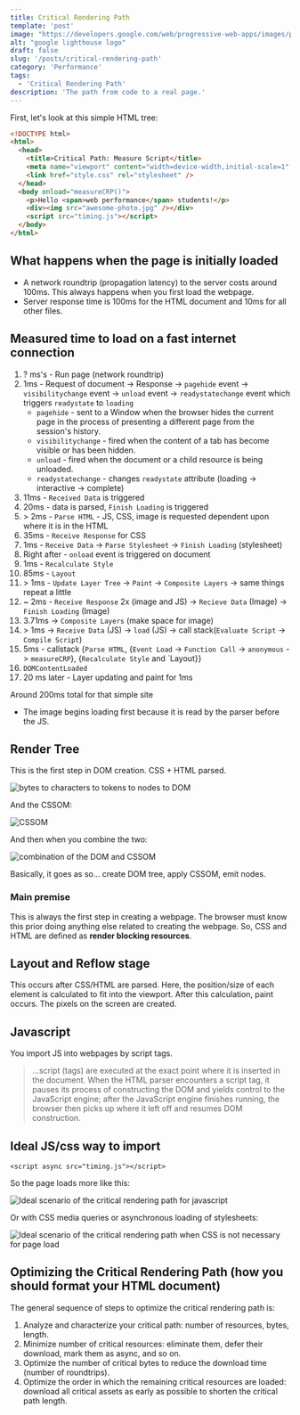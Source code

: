 ```yaml
---
title: Critical Rendering Path
template: 'post'
image: "https://developers.google.com/web/progressive-web-apps/images/pwa-lighthouse.png"
alt: "google lighthouse logo"
draft: false
slug: '/posts/critical-rendering-path'
category: 'Performance'
tags:
  - 'Critical Rendering Path'
description: 'The path from code to a real page.'
---
```


First, let's look at this simple HTML tree:

```html
<!DOCTYPE html>
<html>
  <head>
    <title>Critical Path: Measure Script</title>
    <meta name="viewport" content="width=device-width,initial-scale=1" />
    <link href="style.css" rel="stylesheet" />
  </head>
  <body onload="measureCRP()">
    <p>Hello <span>web performance</span> students!</p>
    <div><img src="awesome-photo.jpg" /></div>
    <script src="timing.js"></script>
  </body>
</html>
```

## What happens when the page is initially loaded

- A network roundtrip (propagation latency) to the server costs around 100ms. This always happens when you first load the webpage.
- Server response time is 100ms for the HTML document and 10ms for all other files.

## Measured time to load on a fast internet connection

1. ? ms's - Run page (network roundtrip)
2. 1ms - Request of document -> Response -> `pagehide` event -> `visibilitychange` event -> `unload` event -> `readystatechange` event which triggers `readystate` to `loading`
   - `pagehide` - sent to a Window when the browser hides the current page in the process of presenting a different page from the session's history.
   - `visibilitychange` - fired when the content of a tab has become visible or has been hidden.
   - `unload` - fired when the document or a child resource is being unloaded.
   - `readystatechange` - changes `readystate` attribute (loading -> interactive -> complete)
3. 11ms - `Received Data` is triggered
4. 20ms - data is parsed, `Finish Loading` is triggered
5. \> 2ms - `Parse HTML` - JS, CSS, image is requested dependent upon where it is in the HTML
6. 35ms - `Receive Response` for CSS
7. 1ms - `Receive Data` -> `Parse Stylesheet` -> `Finish Loading` (stylesheet)
8. Right after - `onload` event is triggered on document
9. 1ms - `Recalculate Style`
10. 85ms - `Layout`
11. \> 1ms - `Update Layer Tree` -> `Paint` -> `Composite Layers` -> same things repeat a little
12. ~ 2ms - `Receive Response` 2x (image and JS) -> `Recieve Data` (Image) -> `Finish Loading` (Image)
13. 3.71ms -> `Composite Layers` (make space for image)
14. \> 1ms -> `Receive Data` (JS) -> `load` (JS) -> call stack(`Evaluate Script` -> `Compile Script`)
15. 5ms - callstack {`Parse HTML`, {`Event Load` -> `Function Call` -> `anonymous` -> `measureCRP`}, {`Recalculate Style` and `Layout}}
16. `DOMContentLoaded`
17. 20 ms later - Layer updating and paint for 1ms

Around 200ms total for that simple site

- The image begins loading first because it is read by the parser before the JS.

## Render Tree

This is the first step in DOM creation. CSS + HTML parsed.

![bytes to characters to tokens to nodes to DOM](https://developers.google.com/web/fundamentals/performance/critical-rendering-path/images/full-process.png)

And the CSSOM:

![CSSOM](https://developers.google.com/web/fundamentals/performance/critical-rendering-path/images/cssom-tree.png)

And then when you combine the two:

![combination of the DOM and CSSOM](https://developers.google.com/web/fundamentals/performance/critical-rendering-path/images/render-tree-construction.png)

Basically, it goes as so... create DOM tree, apply CSSOM, emit nodes.

### Main premise

This is always the first step in creating a webpage. The browser must know this prior doing anything else related to creating the webpage. So, CSS and HTML are defined as **render blocking resources**.

## Layout and Reflow stage

This occurs after CSS/HTML are parsed. Here, the position/size of each element is calculated to fit into the viewport. After this calculation, paint occurs. The pixels on the screen are created.

## Javascript

You import JS into webpages by script tags.

> ...script (tags) are executed at the exact point where it is inserted in the document. When the HTML parser encounters a script tag, it pauses its process of constructing the DOM and yields control to the JavaScript engine; after the JavaScript engine finishes running, the browser then picks up where it left off and resumes DOM construction.

## Ideal JS/css way to import

`<script async src="timing.js"></script>`

So the page loads more like this:

![Ideal scenario of the critical rendering path for javascript](https://developers.google.com/web/fundamentals/performance/critical-rendering-path/images/analysis-dom-css-js-async.png)

Or with CSS media queries or asynchronous loading of stylesheets:

![Ideal scenario of the critical rendering path when CSS is not necessary for page load](https://developers.google.com/web/fundamentals/performance/critical-rendering-path/images/analysis-dom-css-nb-js-async.png)

## Optimizing the Critical Rendering Path (how you should format your HTML document)

The general sequence of steps to optimize the critical rendering path is:

1. Analyze and characterize your critical path: number of resources, bytes, length.
2. Minimize number of critical resources: eliminate them, defer their download, mark them as async, and so on.
3. Optimize the number of critical bytes to reduce the download time (number of roundtrips).
4. Optimize the order in which the remaining critical resources are loaded: download all critical assets as early as possible to shorten the critical path length.
